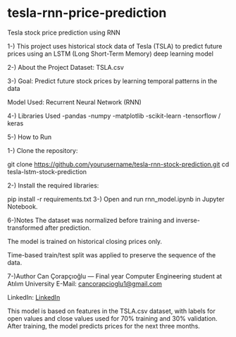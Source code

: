 # tesla-rnn-price-prediction
Tesla stock price prediction using RNN

1-) This project uses historical stock data of Tesla (TSLA) to predict future prices using an LSTM (Long Short-Term Memory) deep learning model

2-) About the Project
Dataset: TSLA.csv

3-) Goal: Predict future stock prices by learning temporal patterns in the data

Model Used: Recurrent Neural Network (RNN)

4-) Libraries Used
-pandas
-numpy
-matplotlib
-scikit-learn
-tensorflow / keras

5-) How to Run

  1-) Clone the repository:

  git clone https://github.com/yourusername/tesla-rnn-stock-prediction.git
  cd tesla-lstm-stock-prediction

  2-) Install the required libraries:


  pip install -r requirements.txt
  3-) Open and run rnn_model.ipynb in Jupyter Notebook.

6-)Notes
The dataset was normalized before training and inverse-transformed after prediction.

The model is trained on historical closing prices only.

Time-based train/test split was applied to preserve the sequence of the data.

7-)Author
Can Çorapçıoğlu — Final year Computer Engineering student at Atılım University
E-Mail: cancorapcioglu1@gmail.com

LinkedIn: [LinkedIn](https://www.linkedin.com/in/can-%C3%A7orap%C3%A7%C4%B1o%C4%9Flu-15a340247/)

This model is based on features in the TSLA.csv dataset, with labels for open values and close values used for 70% training and 30% validation. After training, the model predicts prices for the next three months.
